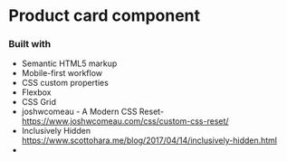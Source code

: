 # Product card component 


### Built with

- Semantic HTML5 markup
- Mobile-first workflow
- CSS custom properties
- Flexbox
- CSS Grid
- joshwcomeau - A Modern CSS Reset- https://www.joshwcomeau.com/css/custom-css-reset/
- Inclusively Hidden https://www.scottohara.me/blog/2017/04/14/inclusively-hidden.html
- 
